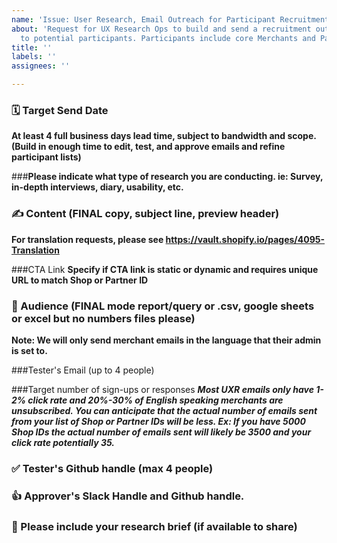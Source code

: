 ```yaml
---
name: 'Issue: User Research, Email Outreach for Participant Recruitment'
about: 'Request for UX Research Ops to build and send a recruitment outreach email
  to potential participants. Participants include core Merchants and Partners. '
title: ''
labels: ''
assignees: ''

---
```


### 🗓️ Target Send Date
**At least 4 full business days lead time, subject to bandwidth and scope. (Build in enough time to edit, test, and approve emails and refine participant lists)**

###**Please indicate what type of research you are conducting. ie: Survey, in-depth interviews, diary, usability, etc.**

### ✍️ Content (FINAL copy, subject line, preview header)
**For translation requests, please see https://vault.shopify.io/pages/4095-Translation**

###CTA Link
**Specify if CTA link is static or dynamic and requires unique URL to match Shop or Partner ID**

### 👥 Audience (FINAL mode report/query or .csv, google sheets or excel but no numbers files please)
**Note: We will only send merchant emails in the language that their admin is set to.**

###Tester's Email (up to 4 people)

###Target number of sign-ups or responses
***Most UXR emails only have 1-2% click rate and 20%-30% of English speaking merchants are unsubscribed. You can anticipate that the actual number of emails sent from your list of Shop or Partner IDs will be less. Ex: If you have 5000 Shop IDs the actual number of emails sent will likely be 3500 and your click rate potentially 35.***

### :white_check_mark:  Tester's Github handle (max 4 people)


### 👍 Approver's Slack Handle and Github handle. 


### 💼 Please include your research brief (if available to share)
